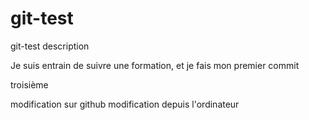 # git-test
git-test description

Je suis entrain de suivre une formation, et je fais mon premier commit

troisième

modification sur github
modification depuis l'ordinateur

